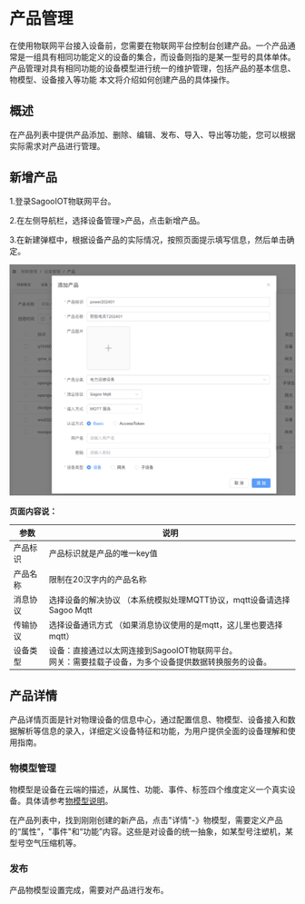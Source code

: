 # 产品管理

在使用物联网平台接入设备前，您需要在物联网平台控制台创建产品。一个产品通常是一组具有相同功能定义的设备的集合，而设备则指的是某一型号的具体单体。产品管理对具有相同功能的设备模型进行统一的维护管理，包括产品的基本信息、物模型、设备接入等功能
本文将介绍如何创建产品的具体操作。

## 概述
在产品列表中提供产品添加、删除、编辑、发布、导入、导出等功能，您可以根据实际需求对产品进行管理。

## 新增产品


1.登录SagooIOT物联网平台。

2.在左侧导航栏，选择设备管理>产品，点击新增产品。

3.在新建弹框中，根据设备产品的实际情况，按照页面提示填写信息，然后单击确定。


![product001.png](../imgs/device/product001.png)

**页面内容说：**

| 参数 | 说明                                                            |
| -------- |---------------------------------------------------------------|
| 产品标识 | 产品标识就是产品的唯一key值                                               |
| 产品名称 | 限制在20汉字内的产品名称                                                 |
| 消息协议 | 选择设备的解决协议 （本系统模拟处理MQTT协议，mqtt设备请选择 Sagoo Mqtt                 |
| 传输协议 | 选择设备通讯方式  （如果消息协议使用的是mqtt，这儿里也要选择mqtt）                        |
| 设备类型 | 设备：直接通过以太网连接到SagooIOT物联网平台。<br />网关：需要挂载子设备，为多个设备提供数据转换服务的设备。 |


## 产品详情
产品详情页面是针对物理设备的信息中心，通过配置信息、物模型、设备接入和数据解析等信息的录入，详细定义设备特征和功能，为用户提供全面的设备理解和使用指南。

### 物模型管理

物模型是设备在云端的描述，从属性、功能、事件、标签四个维度定义一个真实设备。具体请参考[物模型说明](../../description/tsl/tsl.md)。

在产品列表中，找到刚刚创建的新产品，点击"详情"-》物模型，需要定义产品的“属性”，"事件"和“功能”内容。这些是对设备的统一抽象，如某型号注塑机，某型号空气压缩机等。


### 发布
产品物模型设置完成，需要对产品进行发布。

